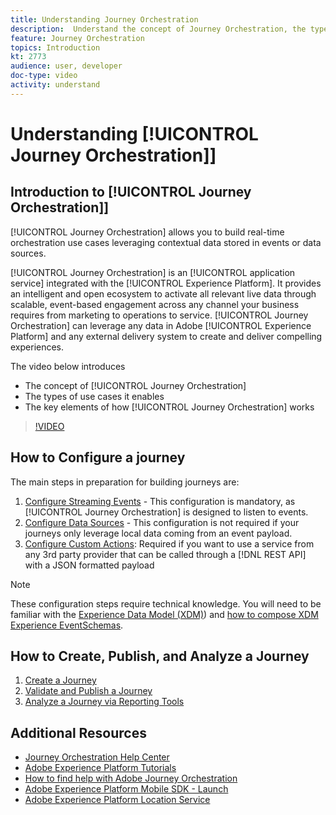 ```yaml
---
title: Understanding Journey Orchestration
description:  Understand the concept of Journey Orchestration, the types of use cases it enables and the key elements of how Journey Orchestration works.
feature: Journey Orchestration
topics: Introduction
kt: 2773
audience: user, developer
doc-type: video
activity: understand
---
```


# Understanding [!UICONTROL Journey Orchestration]]

## Introduction to [!UICONTROL Journey Orchestration]]

[!UICONTROL Journey Orchestration] allows you to build real-time orchestration use cases leveraging contextual data stored in events or data sources.

[!UICONTROL Journey Orchestration] is an [!UICONTROL application service] integrated with the [!UICONTROL Experience Platform]. It provides an intelligent and open ecosystem to activate all relevant live data through scalable, event-based engagement across any channel your business requires from marketing to operations to service. [!UICONTROL Journey Orchestration] can leverage any data in Adobe [!UICONTROL Experience Platform] and any external delivery system to create and deliver compelling experiences.

The video below introduces

* The concept of [!UICONTROL Journey Orchestration]
* The types of use cases it enables
* The key elements of how [!UICONTROL Journey Orchestration] works

>[!VIDEO](https://video.tv.adobe.com/v/29307?quality=12)

## How to Configure a journey

The main steps in preparation for building journeys are:

1. [Configure Streaming Events](/help/configuring-journey-orchestration/configure-streaming-events.md) - This configuration is mandatory, as [!UICONTROL Journey Orchestration] is designed to listen to events.
2. [Configure Data Sources](/help/configuring-journey-orchestration/configure-data-sources.md) - This configuration is not required if your journeys only leverage local data coming from an event payload.
3. [Configure Custom Actions](/help/configuring-journey-orchestration/configure-actions.md): Required if you want to use a service from any 3rd party provider that can be called through a [!DNL REST API] with a JSON formatted payload

>[!NOTE]
>These configuration steps require technical knowledge. You will need to be familiar with the [Experience Data Model (XDM)](https://docs.adobe.com/content/help/en/platform-learn/tutorials/schemas/understanding-the-xdm-system-and-experience-data-model.html)) and [how to compose XDM Experience EventSchemas](https://docs.adobe.com/content/help/en/platform-learn/tutorials/schemas/create-your-first-schema-with-out-of-the-box-components.html).

## How to Create, Publish, and Analyze a Journey

1. [Create a Journey](/help/create-a-journey.md)
2. [Validate and Publish a Journey](/help/validate-and-publish-a-journey.md)
3. [Analyze a Journey via Reporting Tools](/help/reporting.md)

## Additional Resources

* [Journey Orchestration Help Center](https://docs.adobe.com/content/help/en/journeys/using/journey-orchestration-home.html)
* [Adobe Experience Platform Tutorials](https://docs.adobe.com/content/help/en/platform-learn/tutorials/overview.html)
* [How to find help with Adobe Journey Orchestration](/help/journey-orchestration/how-to-find-help-with-journey-orchestration.md)
* [Adobe Experience Platform Mobile SDK - Launch](https://docs.adobe.com/content/help/en/core-services-learn/tutorials/launch-mobile/understanding-the-mobile-sdks.html)
* [Adobe Experience Platform Location Service](https://docs.adobe.com/content/help/en/places/using/home.html)
